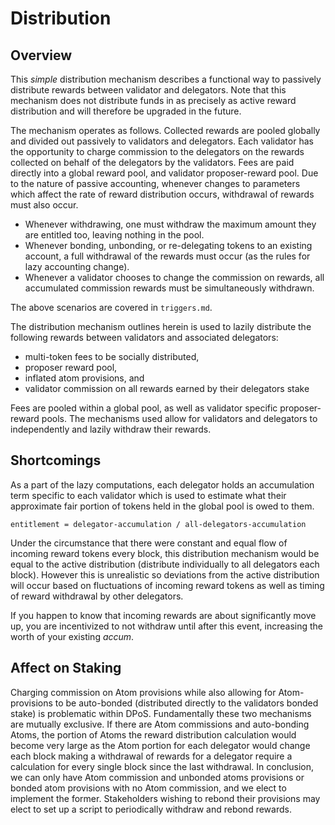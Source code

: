 # Distribution

## Overview

This _simple_ distribution mechanism describes a functional way to passively 
distribute rewards between validator and delegators. Note that this mechanism does 
not distribute funds in as precisely as active reward distribution and will therefore
be upgraded in the future. 

The mechanism operates as follows. Collected rewards are pooled globally and
divided out passively to validators and delegators. Each validator has the
opportunity to charge commission to the delegators on the rewards collected on
behalf of the delegators by the validators. Fees are paid directly into a
global reward pool, and validator proposer-reward pool. Due to the nature of
passive accounting, whenever changes to parameters which affect the rate of reward
distribution occurs, withdrawal of rewards must also occur.

 - Whenever withdrawing, one must withdraw the maximum amount they are entitled
   too, leaving nothing in the pool. 
 - Whenever bonding, unbonding, or re-delegating tokens to an existing account, a
   full withdrawal of the rewards must occur (as the rules for lazy accounting
   change).
 - Whenever a validator chooses to change the commission on rewards, all accumulated 
   commission rewards must be simultaneously withdrawn.

The above scenarios are covered in `triggers.md`.

The distribution mechanism outlines herein is used to lazily distribute the
following rewards between validators and associated delegators:
 - multi-token fees to be socially distributed, 
 - proposer reward pool, 
 - inflated atom provisions, and
 - validator commission on all rewards earned by their delegators stake

Fees are pooled within a global pool, as well as validator specific
proposer-reward pools. The mechanisms used allow for validators and delegators
to independently and lazily withdraw their rewards.  

## Shortcomings 

As a part of the lazy computations, each delegator holds an accumulation term
specific to each validator which is used to estimate what their approximate
fair portion of tokens held in the global pool is owed to them. 

```
entitlement = delegator-accumulation / all-delegators-accumulation
```

Under the circumstance that there were constant and equal flow of incoming
reward tokens every block, this distribution mechanism would be equal to the
active distribution (distribute individually to all delegators each block).
However this is unrealistic so deviations from the active distribution will
occur based on fluctuations of incoming reward tokens as well as timing of
reward withdrawal by other delegators. 

If you happen to know that incoming rewards are about significantly move up,
you are incentivized to not withdraw until after this event, increasing the
worth of your existing _accum_.

## Affect on Staking

Charging commission on Atom provisions while also allowing for Atom-provisions
to be auto-bonded (distributed directly to the validators bonded stake) is
problematic within DPoS. Fundamentally these two mechanisms are mutually
exclusive. If there are Atom commissions and auto-bonding Atoms, the portion
of Atoms the reward distribution calculation would become very large as the Atom
portion for each delegator would change each block making a withdrawal of rewards
for a delegator require a calculation for every single block since the last
withdrawal. In conclusion, we can only have Atom commission and unbonded atoms
provisions or bonded atom provisions with no Atom commission, and we elect to
implement the former. Stakeholders wishing to rebond their provisions may elect
to set up a script to periodically withdraw and rebond rewards. 
